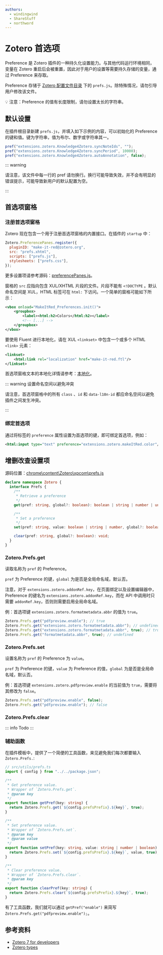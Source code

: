 ```yaml
---
authors:
  - windingwind
  - ShareStuff
  - northword
---
```


# Zotero 首选项

Preference 是 Zotero 插件的一种持久化设置能力。与其他代码运行环境相同，变量在 Zotero 重启后会被重置，因此对于用户的设置等需要持久存储的变量，通过 Preference 来存取。

Preference 存储于 [Zotero 配置文件目录](https://www.zotero.org/support/kb/profile_directory) 下的 `prefs.js`。除特殊情况，请勿引导用户修改该文件。

💡 注意：Preference 的值有长度限制，请勿设置太长的字符串。

## 默认设置

在插件根目录新建 `prefs.js`，并填入如下示例的内容，可以初始化的 Preference 的键和值。键为字符串，值为布尔、数字或字符串其一。

```javascript
pref("extensions.zotero.Knowledge4Zotero.syncNoteIds", "");
pref("extensions.zotero.Knowledge4Zotero.syncPeriod", 10000);
pref("extensions.zotero.Knowledge4Zotero.autoAnnotation", false);
```

::: warning

请注意，该文件中每一行的 pref 请勿换行。换行可能导致失效，并不会有明显的错误提示，可能导致新用户的默认配置为空。

:::

## 首选项窗格

### 注册首选项窗格

Zotero 现在包含一个用于注册首选项窗格的内置接口。在插件的 `startup` 中：

```js
Zotero.PreferencePanes.register({
  pluginID: "make-it-red@zotero.org",
  src: "prefs.xhtml",
  scripts: ["prefs.js"],
  stylesheets: ["prefs.css"],
});
```

更多设置项请参考源码：[preferencePanes.js](https://github.com/zotero/zotero/blob/main/chrome/content/zotero/xpcom/preferencePanes.js#L123)。

窗格的 `src` 应指向包含 XUL/XHTML 片段的文件。片段不能有 `<!DOCTYPE` 。默认命名空间是 XUL，HTML 标签可在 `html:` 下访问。一个简单的窗格可能如下所示：

```xml
<vbox onload="MakeItRed_Preferences.init()">
	<groupbox>
		<label><html:h2>Colors</html:h2></label>
		<!-- [...] -->
	</groupbox>
</vbox>
```

要使用 Fluent 进行本地化，请在 XUL `<linkset>` 中包含一个或多个 HTML `<link>` 元素：

```xml
<linkset>
	<html:link rel="localization" href="make-it-red.ftl"/>
</linkset>
```

首选项窗格文本的本地化详情请参考：[本地化](./localization.md)。

::: warning 设置命名空间以避免冲突

请注意，首选项窗格中的所有 `class` 、`id` 和 `data-l10n-id` 都应命名空间以避免插件之间发生冲突。

:::

### 绑定首选项

通过将标签的 `preference` 属性设置为首选项的键，即可绑定首选项，例如：

```xml
<html:input type="text" preference="extensions.zotero.makeItRed.color"/>
```

## 增删改查设置项

源码位置：[chrome\content\Zotero\xpcom\prefs.js](https://github.com/zotero/zotero/blob/master/chrome/content/zotero/xpcom/prefs.js)

```typescript
declare namespace Zotero {
  interface Prefs {
    /**
     * Retrieve a preference
     */
    get(pref: string, global?: boolean): boolean | string | number | undefined;

    /**
     * Set a preference
     */
    set(pref: string, value: boolean | string | number, global?: boolean): any;

    clear(pref: string, global?: boolean): void;
  }
}
```

### Zotero.Prefs.get

读取名称为 `pref` 的 Preference。

`pref` 为 Preference 的键，`global` 为是否是全局命名域，默认否。

注意，对于 `extensions.zotero.addonRef.key`，在页面绑定以及设置编辑器中，Preference 的键名为 `extensions.zotero.addonRef.key`，而在 API 中调用时只需要 `addonRef.key`，否则则需要启用全局命名域。

例：首选项键 `extensions.zotero.formatmetadata.abbr` 的值为 `true`。

```typescript
Zotero.Prefs.get("pdfpreview.enable"); // true
Zotero.Prefs.get("extensions.zotero.formatmetadata.abbr"); // undefined
Zotero.Prefs.get("extensions.zotero.formatmetadata.abbr", true); // true
Zotero.Prefs.get("formatmetadata.abbr", true); // undefined
```

### Zotero.Prefs.set

设置名称为 `pref` 的 Preference 为 `value`。

`pref` 为 Preference 的键，`value` 为 Preference 的值，`global` 为是否是全局命名域，默认否。

例：首选项键 `extensions.zotero.pdfpreview.enable` 的当前值为 `true`，需要将其修改为 `false`。

```typescript
Zotero.Prefs.set("pdfpreview.enable", false);
Zotero.Prefs.get("pdfpreview.enable"); // false
```

### Zotero.Prefs.clear

::: info Todo
:::

### 辅助函数

在插件模板中，提供了一个简便的工具函数，来见避免我们每次都要输入 `Zotero.Prefs.`:

```ts
// src/utils/prefs.ts
import { config } from "../../package.json";

/**
 * Get preference value.
 * Wrapper of `Zotero.Prefs.get`.
 * @param key
 */
export function getPref(key: string) {
  return Zotero.Prefs.get(`${config.prefsPrefix}.${key}`, true);
}

/**
 * Set preference value.
 * Wrapper of `Zotero.Prefs.set`.
 * @param key
 * @param value
 */
export function setPref(key: string, value: string | number | boolean) {
  return Zotero.Prefs.set(`${config.prefsPrefix}.${key}`, value, true);
}

/**
 * Clear preference value.
 * Wrapper of `Zotero.Prefs.clear`.
 * @param key
 */
export function clearPref(key: string) {
  return Zotero.Prefs.clear(`${config.prefsPrefix}.${key}`, true);
}
```

有了工具函数，我们就可以通过 `getPref("enable")` 来简写 `Zotero.Prefs.get("pdfpreview.enable");`。

## 参考资料

- [Zotero 7 for developers](https://www.zotero.org/support/dev/zotero_7_for_developers)
- [Zotero types](https://github.com/windingwind/zotero-types/blob/master/types/xpcom/prefs.d.ts)
